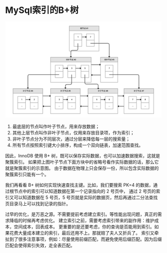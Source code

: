 # MySql索引的B+树

<img src="./pics/MySql-B+Tree.png" />

1.	最底层的节点叫作叶子节点，用来存放数据；
2.	其他上层节点叫作非叶子节点，仅用来存放目录项，作为索引；
3.	非叶子节点分为不同层次，通过分层来降低每一层的搜索量；
4.	所有节点按照索引键大小排序，构成一个双向链表，加速范围查找。

因此，InnoDB 使用 B+ 树，既可以保存实际数据，也可以加速数据搜索，这就是聚簇索引。
如果把上图叶子节点下面方块中的省略号看作实际数据的话，那么它就是聚簇索引的示意图。
由于数据在物理上只会保存一份，所以包含实际数据的聚簇索引只能有一个。

我们再看看 B+ 树如何实现快速查找主键。比如，我们要搜索 PK=4 的数据，通过根节点中的索引可以知道数据在第一个记录指向的 2 号页中，
通过 2 号页的索引又可以知道数据在 5 号页，5 号页就是实际的数据页，然后再通过二分法查找页目录马上可以找到记录的指针。


过早的优化，是万恶之源。不需要提前考虑建立索引。等性能出现问题，真正的需求降临的时候再考虑优化。
建立索引之前，需要考虑索引带来的副作用：维护成本，空间成本，回表成本。
更重要的是还要考虑，你的查询是否能用到索引。如果花费大量成本建立的索引，最后还用不上。那就赔了夫人又折兵了。
索引又牵扯到了很多注意事项，例如：尽量使用前缀匹配，而避免使用后缀匹配。因为后缀匹配会使得索引失效，走全表匹配。
